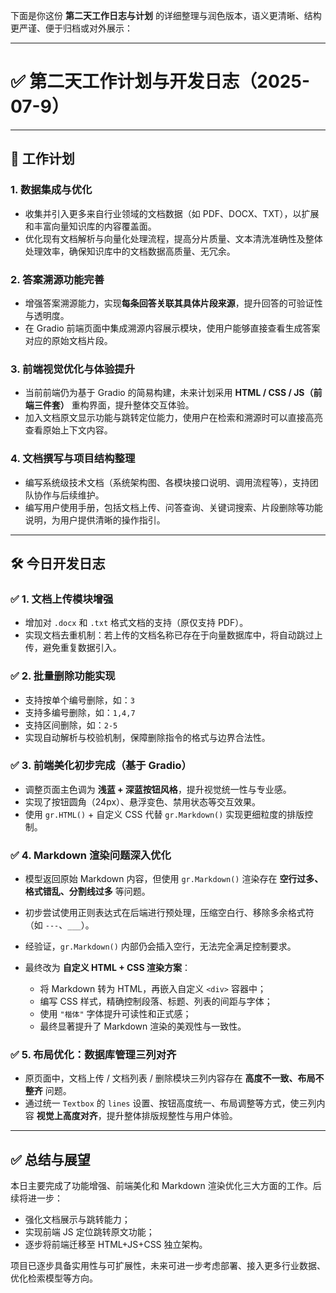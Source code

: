 下面是你这份 **第二天工作日志与计划** 的详细整理与润色版本，语义更清晰、结构更严谨、便于归档或对外展示：

---

# ✅ 第二天工作计划与开发日志（2025-07-9）

---

## 📅 工作计划

### 1. 数据集成与优化

* 收集并引入更多来自行业领域的文档数据（如 PDF、DOCX、TXT），以扩展和丰富向量知识库的内容覆盖面。
* 优化现有文档解析与向量化处理流程，提高分片质量、文本清洗准确性及整体处理效率，确保知识库中的文档数据高质量、无冗余。

### 2. 答案溯源功能完善

* 增强答案溯源能力，实现**每条回答关联其具体片段来源**，提升回答的可验证性与透明度。
* 在 Gradio 前端页面中集成溯源内容展示模块，使用户能够直接查看生成答案对应的原始文档片段。

### 3. 前端视觉优化与体验提升

* 当前前端仍为基于 Gradio 的简易构建，未来计划采用 **HTML / CSS / JS（前端三件套）** 重构界面，提升整体交互体验。
* 加入文档原文显示功能与跳转定位能力，使用户在检索和溯源时可以直接高亮查看原始上下文内容。

### 4. 文档撰写与项目结构整理

* 编写系统级技术文档（系统架构图、各模块接口说明、调用流程等），支持团队协作与后续维护。
* 编写用户使用手册，包括文档上传、问答查询、关键词搜索、片段删除等功能说明，为用户提供清晰的操作指引。

---

## 🛠️ 今日开发日志

### ✅ 1. 文档上传模块增强

* 增加对 `.docx` 和 `.txt` 格式文档的支持（原仅支持 PDF）。
* 实现文档去重机制：若上传的文档名称已存在于向量数据库中，将自动跳过上传，避免重复数据引入。

### ✅ 2. 批量删除功能实现

* 支持按单个编号删除，如：`3`
* 支持多编号删除，如：`1,4,7`
* 支持区间删除，如：`2-5`
* 实现自动解析与校验机制，保障删除指令的格式与边界合法性。

### ✅ 3. 前端美化初步完成（基于 Gradio）

* 调整页面主色调为 **浅蓝 + 深蓝按钮风格**，提升视觉统一性与专业感。
* 实现了按钮圆角（24px）、悬浮变色、禁用状态等交互效果。
* 使用 `gr.HTML()` + 自定义 CSS 代替 `gr.Markdown()` 实现更细粒度的排版控制。

### ✅ 4. Markdown 渲染问题深入优化

* 模型返回原始 Markdown 内容，但使用 `gr.Markdown()` 渲染存在 **空行过多、格式错乱、分割线过多** 等问题。
* 初步尝试使用正则表达式在后端进行预处理，压缩空白行、移除多余格式符（如 `---`、`___`）。
* 经验证，`gr.Markdown()` 内部仍会插入空行，无法完全满足控制要求。
* 最终改为 **自定义 HTML + CSS 渲染方案**：

  * 将 Markdown 转为 HTML，再嵌入自定义 `<div>` 容器中；
  * 编写 CSS 样式，精确控制段落、标题、列表的间距与字体；
  * 使用 `"楷体"` 字体提升可读性和正式感；
  * 最终显著提升了 Markdown 渲染的美观性与一致性。

### ✅ 5. 布局优化：数据库管理三列对齐

* 原页面中，文档上传 / 文档列表 / 删除模块三列内容存在 **高度不一致、布局不整齐** 问题。
* 通过统一 `Textbox` 的 `lines` 设置、按钮高度统一、布局调整等方式，使三列内容 **视觉上高度对齐**，提升整体排版规整性与用户体验。

---

## ✅ 总结与展望

本日主要完成了功能增强、前端美化和 Markdown 渲染优化三大方面的工作。后续将进一步：

* 强化文档展示与跳转能力；
* 实现前端 JS 定位跳转原文功能；
* 逐步将前端迁移至 HTML+JS+CSS 独立架构。

项目已逐步具备实用性与可扩展性，未来可进一步考虑部署、接入更多行业数据、优化检索模型等方向。
